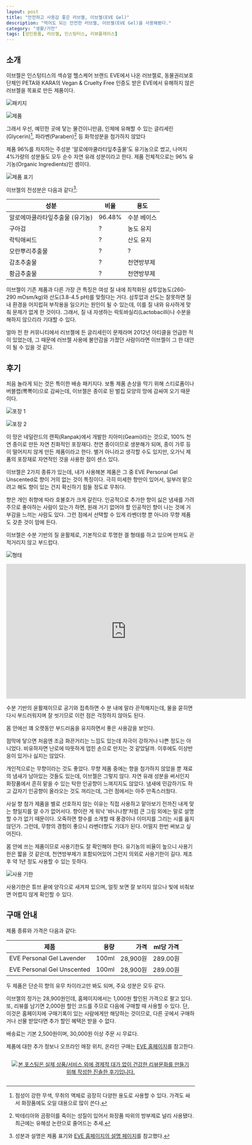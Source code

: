 ```yaml
---
layout: post
title: "안전하고 사용감 좋은 러브젤, 이브젤(EVE Gel)"
description: "먹어도 되는 안전한 러브젤, 이브젤(EVE Gel)을 사용해봤다."
category: "생활/가전"
tags: [성인용품, 러브젤, 인스팅터스, 리뷰플레이스]
---
```


## 소개

이브젤은 인스텅티스의 섹슈얼 헬스케어 브랜드 EVE에서 나온 러브젤로,
동물권리보호단체인 PETA와 KARA의 Vegan & Cruelty Free 인증도 받은 EVE에서
유해하지 않은 러브젤을 목표로 만든 제품이다.

![패키지](https://lh3.googleusercontent.com/rkQu9_lZQq7idpuIYquErt9n0adKNsooT4GFcnMG3x0wiDBKu1sl3ftblaEpLvOoL7JqfoWHYslixQ=s640)

![제품](https://lh3.googleusercontent.com/GBk541foiPE9bJQG6hBMwWnLFFNEAUwuRo_bcL5kC8AyjYeXtRsSMH0Deb_pgw3dF4CJdeDMHN0avw=s640)

그래서 우선, 예민한 곳에 닿는 물건이니만큼,
인체에 유해할 수 있는
글리세린(Glycerin)[^1], 파라벤(Paraben)[^2] 등
화학성분을 첨가하지 않았다

[^1]: 점성이 강한 무색, 무취의 액체로 굉장히 다양한 용도로 사용할 수 있다. 가격도 싸서 화장품에도 오일 대용으로 많이 쓴다.

[^2]: 박테리아와 곰팡이를 죽이는 성질이 있어서 화장품 따위의 방부제로 널리 사용됐다. 최근에는 유해성 논란으로 줄어드는 추세.

제품 96%를 차지하는 주성분 '알로에마쿨라타잎추출물'도 유기농으로 썼고,
나머지 4%가량의 성분들도 모두 순수 자연 유래 성분이라고 한다.
제품 전체적으로는 96% 유기농(Organic Ingredients)인 셈이다.

![제품 표기](https://lh3.googleusercontent.com/aKFYrTN5Vsr0IUzppK9McaeItafHi44YfU7K4Wx1JL9ES2H1oSqMYHjqBdgvZ4R9GmbvO_xaxulZyw=s768)

이브젤의 전성분은 다음과 같다[^3]:

[^3]: 성분과 설명은 제품 표기와 [EVE 홈페이지의 설명 페이지](https://www.evecondoms.com/lubricant/)를 참고했다.

성분                            | 비율   | 용도
--------------------------------|--------|-------------
알로에마쿨라타잎추출물 (유기농) | 96.48% | 수분 베이스
구아검                          |    ?   | 농도 유지
락틱애씨드                      |    ?   | 산도 유지
모란뿌리추출물                  |    ?   | ?
감초추출물                      |    ?   | 천연방부제
황금추출물                      |    ?   | 천연방부제

<!--
모란뿌리추출물
https://www.isntree.com/board/board.html?code=isskin83_board9&page=3&type=v&num1=999983&num2=00000
-->

이브젤이 기존 제품과 다른 가장 큰 특징은
여성 질 내에 최적화된 삼투압농도(260-290 mOsm/kg)와 산도(3.8-4.5 pH)를 맞췄다는 거다.
삼투압과 산도는 잘못하면 질 내 환경을 어지럽혀 부작용을 일으키는 원인이 될 수 있는데,
이를 질 내와 유사하게 맞춰 문제가 없게 한 것이다.
그래서, 질 내 자생하는 락토바실리(Lactobacilli)나 수분을 해하지 않으리라 기대할 수 있다.

얼마 전 한 커뮤니티에서 러브젤에 든 글리세린이 문제라며
2012년 아티클을 언급한 적이 있었는데,
그 때문에 러브젤 사용에 불안감을 가졌던 사람이라면
이브젤이 그 한 대안이 될 수 있을 것 같다.



## 후기

처음 놀라게 되는 것은 특이한 배송 패키지다.
보통 제품 손상을 막기 위해 스티로폼이나 버블랩(뽁뽁이)으로 감싸는데,
이브젤은 종이로 된 벌집 모양의 망에 감싸여 오기 때문이다.

![포장 1](https://lh3.googleusercontent.com/w0h-Ze0JYlPrWwrXCgGxutINB4qtg13CTfQ9iXLxOLOtFJB0AJdy6p8Uao77Pm34dd5CFcoxPEs9Lg=s640)

![포장 2](https://lh3.googleusercontent.com/eOdQCXOG3ZijD1nUfe7rl4cyyBlxwIN_akkDxdvKTDZm5QNxrvAaH6jHpooMNZ0-cNFNQSgLK7WscA=s640)

이 망은 네덜란드의 랜픽(Ranpak)에서 개발한 지아미(Geami)라는 것으로,
100% 천연 종이로 만든 자연 친화적인 포장재다.
천연 종이이므로 생분해가 되며, 종이 가루 등이 떨어지지 않게 만든 제품이라고 한다.
별거 아니라고 생각할 수도 있지만,
오가닉 제품의 포장재로 자연적인 것을 사용한 점이 센스 있다.

이브젤은 2가지 종류가 있는데,
내가 사용해본 제품은 그 중 EVE Personal Gel Unscented로
향이 거의 없는 것이 특징이다.
극히 미세한 향만이 있어서,
일부러 맡으려고 해도 향이 있는 건지 확신하기 힘들 정도로 무취다.

향은 개인 취향에 따라 호불호가 크게 갈린다.
인공적으로 추가한 향이 싫은 냄새를 가려주므로 좋아하는 사람이 있는가 하면,
원래 거기 없어야 할 인공적인 향이 나는 것에 거부감을 느끼는 사람도 있다.
그런 점에서 선택할 수 있게 라벤더향 뿐 아니라 무향 제품도 갖춘 것이 맘에 든다.

이브젤은 수분 기반의 질 윤활제로,
기본적으로 투명한 겔 형태를 하고 있으며
만져도 끈적거리지 않고 부드럽다.

![형태](https://lh3.googleusercontent.com/bQdte6zY9AREJYYfVcIx35s_X8EdczecnYlNLEQQO7BHoZaNejSf0GFIreSlAHbs7YnfQOOVLd4gdQ=s640)

<center><iframe width="640" height="360" src="https://www.youtube-nocookie.com/embed/8oHHRdhwb3I?rel=0&amp;controls=0" frameborder="0" allowfullscreen></iframe></center>

수분 기반의 윤활제이므로 공기와 접촉하면 수 분 내에 말라 끈적해지는데,
물을 묻히면 다시 부드러워지며 잘 씻기므로 이런 점은 걱정하지 않아도 된다.

몸 안에선 꽤 오랫동안 부드러움을 유지하면서
좋은 사용감을 보인다.

점막에 닿으면 처음엔 조금 화끈거리는 느낌도 있는데
자극이 강하거나 나쁜 정도는 아니었다.
비유하자면 난로에 따뜻하게 뎁힌 손으로 만지는 것 같았달까.
이후에도 이상반응이 있거나 싫지는 않았다.

개인적으로는 무향이라는 것도 좋았다.
무향 제품 중에는 향을 첨가하지 않았을 뿐 재료의 냄새가 남아있는 것들도 있는데,
이브젤은 그렇지 않다.
자연 유래 성분을 써서인지 화장품에서 흔히 맡을 수 있는 탁한 인공향이 느껴지지도 않았다.
냄새에 민감하기도 하고 갑자기 인공향이 올라오는 것도 꺼리는데,
그런 점에서는 아주 만족스러웠다.

사실 향 첨가 제품을 별로 선호하지 않는 이유는
직접 사용하고 맡아보기 전까진 내게 맞는 향일지를 알 수가 없어서다.
향이란 게 워낙 '바나나향'처럼 큰 그림 외에는 말로 설명할 수가 없기 때문이다.
오죽하면 향수를 소개할 때 풍경이나 이미지를 그리는 시를 읊지 않던가.
그런데, 무향의 경험이 좋으니 라벤더향도 기대가 된다.
어떨지 한번 써보고 싶어진다.

몸 안에 쓰는 제품이므로 사용기한도 잘 확인해야 한다.
유기농의 비율이 높으니 사용기한은 짧을 것 같은데,
천연방부제가 포함되어있어 그런지 의외로 사용기한이 길다.
제조 후 약 1년 정도 사용할 수 있는 듯하다.

![사용 기한](https://lh3.googleusercontent.com/q6_cPqJ-Uq8kLjW1OXGmnASgEXm3N2kAWGNJNQBjoKIjwAVAS5tTHZsO7KkoNeqJEzLWU3xK34CkIA=s640)

사용기한은 튜브 끝에 양각으로 새겨져 있으며,
얼핏 보면 잘 보이지 않으나 빛에 비춰보면 어렵지 않게 확인할 수 있다.



## 구매 안내

제품 종류와 가격은 다음과 같다:

제품                       | 용량  | 가격     | ml당 가격
---------------------------|------:|---------:|:---------:
EVE Personal Gel Lavender  | 100ml | 28,900원 | 289.00원
EVE Personal Gel Unscented | 100ml | 28,900원 | 289.00원

두 제품은 단순히 향의 유무 차이라고만 봐도 되며,
주요 성분은 모두 같다.

이브젤의 정가는 28,900원인데,
홈페이지에서는 1,000원 할인된 가격으로 팔고 있다.
또, 리뷰를 남기면 2,000원 할인 코드를 주므로
다음에 구매할 때 사용할 수 있다.
단, 이것은 홈페이지에 구매기록이 있는 사람에게만 해당하는 것이므로,
다른 곳에서 구매하거나 선물 받았다면 추가 할인 혜택은 받을 수 없다.

배송료는 기본 2,500원이며, 30,000원 이상 주문 시 무료다.

제품에 대한 추가 정보나 오프라인 매장 위치, 온라인 구매는
[EVE 홈페이지](http://www.evecondoms.com/)를 참고한다.



<div style="text-align: center; padding: 1em;"><a href="http://reviewplace.co.kr/detail.php?number=9689" target="_blank"><img src="http://reviewplace.co.kr/blog_traffic.php?key=OTY4OXxyZXpub2E%3D" border="0" alt="본 포스팅은 실제 상품/서비스 외에 경제적 대가 없이 건강한 리뷰문화를 만들기 위해 작성한 진솔한 후기입니다."></a></div>
